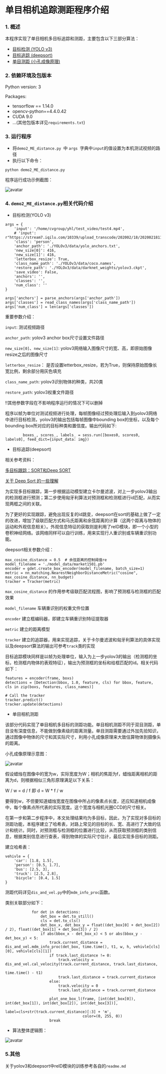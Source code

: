 #  单目相机追踪测距程序介绍

### 1. 概述

本程序实现了单目相机多目标追踪和测距，主要包含以下三部分算法：

- [目标检测 (YOLO v3)](#1)
- [目标追踪 (deepsort)](#2)
- [单目测距 (小孔成像原理)](#3)

### 2. 依赖环境及包版本

Python version:  3

Packages:

- tensorflow == 1.14.0 
- opencv-python==4.4.0.42
- CUDA 9.0
- ...(其他包版本详见`requirements.txt`)

### 3. 运行程序

- 将`demo2_ME_distance.py `中 `args `字典中` input `的值设置为本机测试视频的路径
- 执行以下命令：

```shell
python demo2_ME_distance.py
```

程序运行成功示例截图：

![avatar](./results_images/4.png)

### 4. `demo2_ME_distance.py`相关代码介绍

<span id="1"></span>

- 目标检测(YOLO v3)
```
args = {
    'input': '/home/cvgroup/yhl/test_video/test4.mp4',
    # 'input': r"https://stream7.iqilu.com/10339/upload_transcode/202002/18/20200218114723HDu3hhxqIT.mp4",
    'class': 'person',
    'anchor_path': './YOLOv3/data/yolo_anchors.txt',
    'new_size[0]': 416,
    'new_size[1]': 416,
    'letterbox_resize': True,
    'class_name_path': './YOLOv3/data/coco.names',
    'restore_path': './YOLOv3/data/darknet_weights/yolov3.ckpt',
    'save_video': False,
    'anchors': '',
    'classes': '',
    'num_class': ''
}

args['anchors'] = parse_anchors(args['anchor_path'])
args['classes'] = read_class_names(args['class_name_path'])
args['num_class'] = len(args['classes'])

```
重要参数介绍： 

`input`: 测试视频路径

`anchor_path`: yolov3 anchor box尺寸设置文件路径

`new_size[0]`、`new_size[1]`: yolov3网络输入图像尺寸的宽、高，即原始图像resize之后的图像尺寸

`letterbox_resize`： 是否设置letterbox_resize，若为True，则保持原始图像长宽比例，剩余部分用灰色填充

`class_name_path`: yolov3识别物体的种类，共20类

`restore_path`: yolov3权重文件路径

!!其他参数字段在不影响程序运行的情况下可以删掉

程序以帧为单位对测试视频进行处理，每帧图像经过预处理后输入到yolov3网络中进行目标检测，yolov3的输出包括每帧图像中bounding box的坐标，以及每个bounding box所对应的目标种类和置信度。输出代码如下:
```
        boxes_, scores_, labels_ = sess.run([boxes0, scores0, labels0], feed_dict={input_data: img})

```

<span id="2"></span>
- 目标追踪(deepsort)

相关参考资料：

[多目标跟踪：SORT和Deep SORT](https://zhuanlan.zhihu.com/p/59148865)

[关于 Deep Sort 的一些理解](https://zhuanlan.zhihu.com/p/80764724)

为实现多目标跟踪，第一步根据运动模型建立卡尔曼滤波，对上一步yolov3输出的检测框进行预测；第二步使用匈牙利算法对预测框和检测框进行id匹配，从而实现两框之间的关联。

为了更好的实现跟踪，避免出现反复的id跳变，deepsort在sort的基础上做了一定的改进，增加了级联匹配方式和马氏距离和余弦距离的计算（这两个距离与物体的运动和外观信息相关）。外观信息特征的获取则是利用了reID模块，即一个小型的卷积神经网络。该网络同样可以自行训练，用来实现行人重识别或车辆重识别功能。

deepsort相关参数介绍：

```
max_cosine_distance = 0.5  # 余弦距离的控制阈值re
model_filename = './model_data/market1501.pb'
encoder = gdet.create_box_encoder(model_filename, batch_size=1)
metric = nn_matching.NearestNeighborDistanceMetric("cosine", max_cosine_distance, nn_budget)
tracker = Tracker(metric)
```

`max_cosine_distance` 的作用参考级联匹配流程图，影响了预测框与检测框的匹配效果

`model_filename` 车辆重识别的权重文件位置

`encoder` 建立框编码器，即建立车辆重识别特征提取器

`metric` 建立的距离模型

`tracker` 建立的追踪器，用来实现追踪，关于卡尔曼滤波和匈牙利算法的具体实现以及deepsort算法的输出可参考`track`类的实现

目标追踪模块同样是以帧为处理单位，输入为上一步yolov3的输出（检测框的坐标，检测框内物体的表观特征），输出为预测框的坐标和给框匹配的id。相关代码如下：

```
features = encoder(frame, boxs)
detections = [Detection(bbox, 1.0, feature, cls) for bbox, feature, cls in zip(boxs, features, class_names)]

# Call the tracker
tracker.predict()
tracker.update(detections)
```

<span id="3"></span>
- 单目相机测距

该部分代码实现了单目相机多目标的测距功能。单目相机测距不同于双目测距，单目没有深度信息，不能做到像素级的距离测量。单目测距需要通过外加先验知识，通过图像中物体的尺寸和其实际尺寸，利用小孔成像原理来大致估算物体到摄像头的距离。

小孔成像原理示意图：

![avatar](./results_images/xiaokongchengxiang.png)

假设蜡烛在图像中的宽为w，实际宽度为W；相机的焦距为f，蜡烛距离相机的距离为d，则根据相似三角形原理满足以下关系：

W / w = d / f    即    d = W * f / w

要得到w，不但要知道蜡烛宽度在图像中所占的像素点长度，还应知道相机成像中，每个像素点所代表的实际宽度。这个宽度与相机光圈CCD的尺寸相关。

在第一步和第二步程序中，本文处理结果均为多目标，因此，为了实现对多目标的测距功能，本程序建立了哈希表，对路上常见的目标的长、宽、高进行了大致的估计和统计。同时，对预测框与检测框的位置进行比较，从而获取预测框的类别信息，根据类别信息进行查表，得到物体的实际尺寸估计，最后实现多目标的测距。


建立哈希表：

```
vehivle = {
    'car': [1.8, 1.5],
    'person': [0.5, 1.7],
    'bus': [2.5, 3],
    'truck': [2.5, 2.8],
    'bicycle': [0.4, 1.5]
}
```

测距代码详见`dis_and_vel.py`中的`mdm_info_proc`函数。

类别关联部分如下：

```
            for det in detections:
                det_box = det.to_still()
                cls = det.to_cls()
                det_box_x, det_box_y = float((det_box[0] + det_box[2]) / 2), float((det_box[1] + det_box[3]) / 2)
                if abs(bbox_x - det_box_x) < 5 or abs(bbox_y - det_box_y) < 5:
                    track.current_distance = dis_and_vel.mdm_info_proc(det_box, time.time(), t1, w, h, vehivle[cls][0], vehivle[cls][1])
                    if track.last_distance != 0:
                        track.velocity = dis_and_vel.cal_velocity(track.current_distance, track.last_distance,
                                                                  time.time() - t1)
                        track.last_distance = track.current_distance
                    else:
                        track.velocity = 0
                        track.last_distance = track.current_distance

                    plot_one_box_l(frame, [int(det_box[0]), int(det_box[1]), int(det_box[2]), int(det_box[3])],
                                   label=cls+str(track.current_distance)[:3] + 'm',
                                   color=(0, 255, 0))
                    break
```


- 算法整体逻辑图：

![avatar](./results_images/算法逻辑图.png)


### 5.其他

关于yolov3和deepsort中reID模块的训练参考各自的`readme.md`


